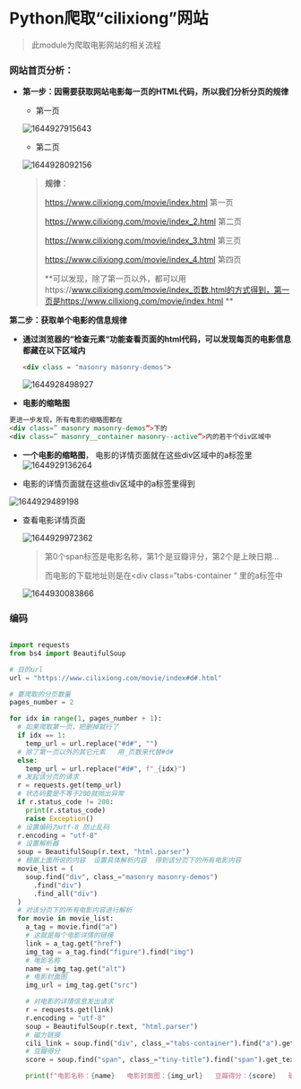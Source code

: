 # Python爬取“cilixiong”网站

> 此module为爬取电影网站的相关流程

### 网站首页分析：

- **第一步：因需要获取网站电影每一页的HTML代码，所以我们分析分页的规律**

  - 第一页

  ![1644927915643](C:\Users\LDZ\AppData\Roaming\Typora\typora-user-images\1644927915643.png)

  - 第二页

  ![1644928092156](C:\Users\LDZ\AppData\Roaming\Typora\typora-user-images\1644928092156.png)

  > **规律**：
  >
  > https://www.cilixiong.com/movie/index.html       第一页
  >
  > https://www.cilixiong.com/movie/index_2.html   第二页
  >
  > https://www.cilixiong.com/movie/index_3.html    第三页
  >
  > https://www.cilixiong.com/movie/index_4.html    第四页
  >
  > **可以发现，除了第一页以外，都可以用https://www.cilixiong.com/movie/index_页数.html的方式得到，第一页是https://www.cilixiong.com/movie/index.html **

**第二步：获取单个电影的信息规律**

- **通过浏览器的“检查元素“功能查看页面的html代码，可以发现每页的电影信息都藏在以下区域内**

  ```html
  <div class = "masonry masonry-demos">
  ```

  ![1644928498927](C:\Users\LDZ\AppData\Roaming\Typora\typora-user-images\1644928498927.png)

-  **电影的缩略图**

  ```html
  更进一步发现，所有电影的缩略图都在
  <div class=” masonry masonry-demos”>下的
  <div class=” masonry__container masonry--active”>内的若干个div区域中
  ```

-  **一个电影的缩略图**， 电影的详情页面就在这些div区域中的a标签里 ![1644929136264](C:\Users\LDZ\AppData\Roaming\Typora\typora-user-images\1644929136264.png)

-  电影的详情页面就在这些div区域中的a标签里得到

  ![1644929489198](C:\Users\LDZ\AppData\Roaming\Typora\typora-user-images\1644929489198.png)

- 查看电影详情页面

  ![1644929972362](C:\Users\LDZ\AppData\Roaming\Typora\typora-user-images\1644929972362.png)

  > 第0个span标签是电影名称，第1个是豆瓣评分，第2个是上映日期...
  >
  > 而电影的下载地址则是在<div class=“tabs-container “ 里的a标签中

  ![1644930083866](C:\Users\LDZ\AppData\Roaming\Typora\typora-user-images\1644930083866.png)

### 编码

```python

import requests
from bs4 import BeautifulSoup

# 目的url
url = "https://www.cilixiong.com/movie/index#d#.html"

# 要爬取的分页数量
pages_number = 2

for idx in range(1, pages_number + 1):
  # 如果爬取第一页，把删掉就行了
  if idx == 1:
    temp_url = url.replace("#d#", "")
  # 除了第一页以外的其它元素   用_页数来代替#d#
  else:
    temp_url = url.replace("#d#", f"_{idx}")
  # 发起该分页的请求
  r = requests.get(temp_url)
  # 状态码要是不等于200就抛出异常
  if r.status_code != 200:
    print(r.status_code)
    raise Exception()
  # 设置编码为utf-8 防止乱码
  r.encoding = "utf-8"
  # 设置解析器
  soup = BeautifulSoup(r.text, "html.parser")
  # 根据上面所说的内容  设置具体解析内容  得到该分页下的所有电影内容
  movie_list = (
    soup.find("div", class_="masonry masonry-demos")
      .find("div")
      .find_all("div")
  )
  # 对该分页下的所有电影内容进行解析
  for movie in movie_list:
    a_tag = movie.find("a")
    # 这就是每个电影详情的链接
    link = a_tag.get("href")
    img_tag = a_tag.find("figure").find("img")
    # 电影名称
    name = img_tag.get("alt")
    # 电影封面图
    img_url = img_tag.get("src")

    # 对电影的详情信息发出请求
    r = requests.get(link)
    r.encoding = "utf-8"
    soup = BeautifulSoup(r.text, "html.parser")
    # 磁力链接
    cili_link = soup.find("div", class_="tabs-container").find("a").get("href")
    # 豆瓣得分
    score = soup.find("span", class_="tiny-title").find("span").get_text()

    print(f"电影名称：{name}   电影封面图：{img_url}   豆瓣得分：{score}   磁力链接：{cili_link}")

```

